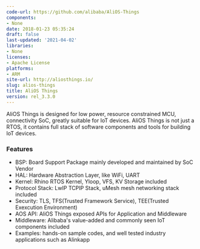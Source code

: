 ```yaml
---
code-url: https://github.com/alibaba/AliOS-Things
components:
- None
date: 2018-01-23 05:35:24
draft: false
last-updated: '2021-04-02'
libraries:
- None
licenses:
- Apache License
platforms:
- ARM
site-url: http://aliosthings.io/
slug: alios-things
title: AliOS Things
version: rel_3.3.0
---
```

AliOS Things is designed for low power, resource constrained MCU, connectivity SoC, greatly suitable for IoT devices. AliOS Things is not just a RTOS, it contains full stack of software components and tools for building IoT devices.

<!--more-->

### Features
- BSP: Board Support Package mainly developed and maintained by SoC Vendor
- HAL: Hardware Abstraction Layer, like WiFi, UART
- Kernel: Rhino RTOS Kernel, Yloop, VFS, KV Storage included
- Protocol Stack: LwIP TCPIP Stack, uMesh mesh networking stack included
- Security: TLS, TFS(Trusted Framework Service), TEE(Trusted Exexcution Environment)
- AOS API: AliOS Things exposed APIs for Application and Middleware
- Middleware: Alibaba's value-added and commonly seen IoT components included
- Examples: hands-on sample codes, and well tested industry applications such as Alinkapp


